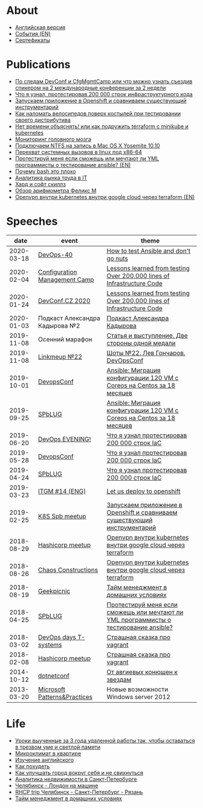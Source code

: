 # About
* [Английская версия](README.md)
* [События (EN)](about.md)
* [Сертефикаты](certs.md)

# Publications
* [По следам DevConf и CfgMgmtCamp или что можно узнать съездив спикером на 2 международные конференции за 2 недели](https://habr.com/en/post/487432/)
* [Что я узнал, протестировав 200 000 строк инфраструктурного кода](it/200k_iac.md)
* [Запускаем приложение в Openshift и сравниваем существующий инструментарий](it/deploy2openshift-ru.md)
* [Как наломать велосипедов поверх костылей при тестировании своего дистрибутива](https://habr.com/post/342216/)
* [Нет времени объяснять! или как подружить terraform с minikube и kubernetes](https://habr.com/post/340884/)
* [Мониторинг головного мозга](https://habr.com/post/339330/)
* [Подключаем NTFS на запись в Mac OS X Yosemite 10.10](https://habr.com/post/246517/)
* [Перехват системных вызовов в linux под x86-64](https://habr.com/post/110369)
* [Протестируй меня если сможешь или мечтают ли YML программисты о тестирование ansible? (EN)](it/test-ansible-roles-via-testkitchen-inside-hyperv.md)
* [Почему bash это плохо](it/make-cm-not-bash-ru.md)
* [Аналитика рынка труда в IT](it/about-it.md)
* [Хард и софт скиллз](it/hard-soft-skills.md)
* [Обзор арифмометра Феликс М](https://habr.com/post/169629/)
* [Openvpn внутри kubernetes внутри google cloud через terraform (EN)](it/gce4vpn.md)

# Speeches

| date       | event | theme        |
|------------|-------|--------------|
| 2020-03-18 | [DevOps-40](https://www.meetup.com/DevOps-40/events/269140089/) | [How to test Ansible and don't go nuts](it/ansible-testing.md) |
| 2020-02-04 | [Configuration Management Camp](https://cfp.cfgmgmtcamp.be/2020/talk/VQGZUG/) | [Lessons learned from testing Over 200,000 lines of Infrastructure Code](it/200k_iac.md) |
| 2020-01-24 | [DevConf.CZ 2020](https://www.devconf.info/cz/) | [Lessons learned from testing Over 200,000 lines of Infrastructure Code](it/200k_iac.md) |
| 2020-01-03 | Подкаст Александра Кадырова №2 | [Подкаст Александра Кадырова](https://podcast.kadyrov.dev/senior-yaml-developer/) |
| 2019-11-08 | Осенний марафон | [Статья и выступление. Две стороны одной медали](life/how-to-make-speech.md) |
| 2019-11-08 | [Linkmeup №22](https://linkmeup.ru/blog/495.html) | [Шоты №22. Лев Гончаров. DevOpsConf](https://linkmeup.ru/blog/495.html) |
| 2019-10-01 | [DevopsConf](https://devopsconf.io/moscow/2019/meetups#2331050) | [Ansible: Миграция конфигурации 120 VM c Coreos на Centos за 18 месяцев](it/coreos2centos.md) |
| 2019-09-25 | [SPbLUG](http://spblug.org/) | [Ansible: Миграция конфигурации 120 VM c Coreos на Centos за 18 месяцев](it/coreos2centos.md) |
| 2019-06-20 | [DevOps EVENING!](https://vk.com/wall-55518582_883) | [Что я узнал протестировав 200 000 строк IaC](it/200k_iac.md) |
| 2019-05-28 | [DevopsConf](http://devopsconf.io/moscow-rit/2019/abstracts/4906) | [Что я узнал протестировав 200 000 строк IaC](it/200k_iac.md) |
| 2019-04-24 | [SPbLUG](http://spblug.org/) | [Что я узнал протестировав 200 000 строк IaC](it/200k_iac.md) |
| 2019-03-23 | [ITGM #14 (ENG)](https://piter-united.ru/#rec91713889) | [Let us deploy to openshift](it/deploy2openshift-ru.md) |
| 2019-02-25 | [K8S Spb meetup](https://www.meetup.com/kubernetes-spb/events/258970186/) | [Запускаем приложение в Openshift и сравниваем существующий инструментарий](it/deploy2openshift-ru.md) |
| 2018-08-29 | [Hashicorp meetup](https://www.meetup.com/St-Petersburg-Russia-HashiCorp-User-Group/events/253644141/) | [Openvpn внутри kubernetes внутри google cloud через terraform](it/gce4vpn.md) |
| 2018-08-26 | [Chaos Constructions](https://chaosconstructions.ru/) | [Openvpn внутри kubernetes внутри google cloud через terraform](it/gce4vpn.md1) |
| 2018-08-19 | [Geekpicnic](https://vk.com/geekpicnicspb2018) | [Тайм менеджмент в домашних условиях](life/time-management-irl.md) |
| 2018-04-25 | [SPbLUG](http://spblug.org/) | [Протестируй меня если сможешь или мечтают ли YML программисты о тестирование ansible?](it/test-ansible-roles-via-testkitchen-inside-hyperv.md) |
| 2018-03-02 | [DevOps days T-systems](https://www.t-systems.com/) | [Страшная сказка про vagrant](it/how-to-test-custom-os-distr.m) |
| 2018-02-08 | [Hashicorp meetup](https://www.meetup.com/St-Petersburg-Russia-HashiCorp-User-Group/events/247154437/) | [Страшная сказка про vagrant](it/how-to-test-custom-os-distr.m) |
| 2014-10-12 | [dotnetconf](http://dotnetconf.ru/materialy/monitoringandalerting) | [От авгиевых конюшен к звездам](it/monolith-to-microservices.md) |
| 2013-03-20 | [Microsoft Patterns&Practices](http://ineta.ru/MPPC/Meeting/2013-03-20-18-30) | Новые возможности Windows server 2012 |

# Life
* [Уроки выученные за 3 года удаленной работы так, чтобы оставаться в трезвом уме и светлой памяти](life/remote-work.md)
* [Микроклимат в квартире](life/microclimate.md)
* [Изучение английского](life/how-to-english.md)
* [Как похудеть](life/how-to-lose-weight.md)
* [Как улучшать город вокруг себя и не свихнуться](life/how-to-improve-city.md)
* [Аналитика недвижимости в Санкт-Петербурге](life/about-aparts.md)
* [Челябинск - Лондон на машине](http://autokadabra.ru/shouts/53220)
* [RHCP trip Челябинск - Санкт-Петербург - Рязань](http://autokadabra.ru/shouts/51038)
* [Тайм менеджмент в домашних условиях](life/time-management.md)
